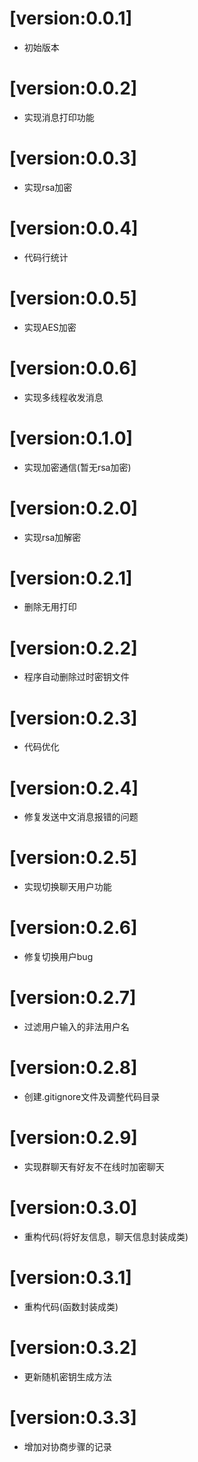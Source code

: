 # [version:0.0.1]
- 初始版本

# [version:0.0.2]
- 实现消息打印功能

# [version:0.0.3]
- 实现rsa加密


# [version:0.0.4]
- 代码行统计

# [version:0.0.5]
- 实现AES加密

# [version:0.0.6]
- 实现多线程收发消息

# [version:0.1.0]
- 实现加密通信(暂无rsa加密)

# [version:0.2.0]
- 实现rsa加解密

# [version:0.2.1]
- 删除无用打印

# [version:0.2.2]
- 程序自动删除过时密钥文件

# [version:0.2.3]
- 代码优化

# [version:0.2.4]
- 修复发送中文消息报错的问题

# [version:0.2.5]
- 实现切换聊天用户功能

# [version:0.2.6]
- 修复切换用户bug

# [version:0.2.7]
- 过滤用户输入的非法用户名

# [version:0.2.8]
- 创建.gitignore文件及调整代码目录

# [version:0.2.9]
- 实现群聊天有好友不在线时加密聊天

# [version:0.3.0]
- 重构代码(将好友信息，聊天信息封装成类)

# [version:0.3.1]
- 重构代码(函数封装成类)

# [version:0.3.2]
- 更新随机密钥生成方法

# [version:0.3.3]
- 增加对协商步骤的记录